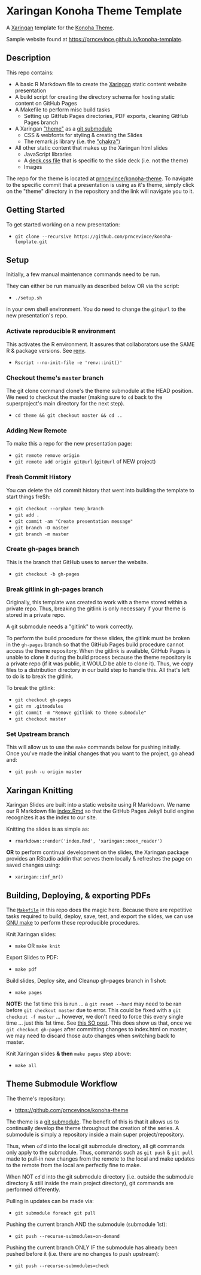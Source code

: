 # Xaringan Konoha Theme Template
A [Xaringan](https://github.com/yihui/xaringan) template for the [Konoha Theme](https://github.com/prncevince/konoha-theme).

Sample website found at https://prncevince.github.io/konoha-template.

## Description
This repo contains:

- A basic R Markdown file to create the [Xaringan](https://github.com/yihui/xaringan) static content website presentation
- A build script for creating the directory schema for hosting static content on GitHub Pages
- A Makefile to perform misc build tasks
    - Setting up GitHub Pages directories, PDF exports, cleaning GitHub Pages branch
- A Xaringan ["theme"](https://github.com/yihui/xaringan/wiki/Themes) as a [git submodule](https://git-scm.com/docs/gitsubmodules)
    - CSS & webfonts for styling & creating the Slides
    - The remark.js library (i.e. the ["chakra"](https://cran.r-project.org/web/packages/xaringan/xaringan.pdf#Rfn.moon.Rul.reader.1))
- All other static content that makes up the Xaringan html slides
    - JavaScript libraries
    - A [deck.css file](assets/css/deck.css) that is specific to the slide deck (i.e. not the theme)
    - Images

The repo for the theme is located at [prncevince/konoha-theme](https://github.com/prncevince/konoha-theme). To navigate to the specific commit that a presentation is using as it's theme, simply click on the "theme" directory in the repository and the link will navigate you to it.

## Getting Started

To get started working on a new presentation:

- `git clone --recursive https://github.com/prncevince/konoha-template.git`

## Setup

Initially, a few manual maintenance commands need to be run.

They can either be run manually as described below OR via the script:

- `./setup.sh`

in your own shell environment. You do need to change the `git@url` to the new presentation's repo.

### Activate reproducible R environment

This activates the R environment. It assures that collaborators use the SAME R & package versions. See [renv](https://rstudio.github.io/renv/).

- `Rscript --no-init-file -e 'renv::init()'`


### Checkout theme's `master` branch

The git clone command clone's the theme submodule at the HEAD position. We need to checkout the master (making sure to `cd` back to the superproject's main directory for the next step).

- `cd theme && git checkout master && cd ..`

### Adding New Remote

To make this a repo for the new presentation page:

- `git remote remove origin`
- `git remote add origin git@url` (`git@url` of NEW project)

### Fresh Commit History

You can delete the old commit history that went into building the template to start things fre$h:

- `git checkout --orphan temp_branch`
- `git add .`
- `git commit -am "Create presentation message"`
- `git branch -D master`
- `git branch -m master`

### Create gh-pages branch

This is the branch that GitHub uses to server the website.

- `git checkout -b gh-pages`

### Break gitlink in gh-pages branch

Originally, this template was created to work with a theme stored within a private repo. Thus, breaking the gitlink is only necessary if your theme is stored in a private repo.

A git submodule needs a "gitlink" to work correctly.

To perform the build procedure for these slides, the gitlink must be broken in the `gh-pages` branch so that the GitHub Pages build procedure cannot access the theme repository. When the gitlink is available, GitHub Pages is unable to clone it during the build process because the theme repository is a private repo (if it was public, it WOULD be able to clone it). Thus, we copy files to a distribution directory in our build step to handle this. All that's left to do is to break the gitlink.

To break the gitlink:

- `git checkout gh-pages`
- `git rm .gitmodules`
- `git commit -m "Remove gitlink to theme submodule"`
- `git checkout master`

### Set Upstream branch

This will allow us to use the `make` commands below for pushing initially.
Once you've made the initial changes that you want to the project, go ahead and:

- `git push -u origin master`


## Xaringan Knitting

Xaringan Slides are built into a static website using R Markdown. We name our R Markdown file [index.Rmd](index.Rmd) so that the GitHub Pages Jekyll build engine recognizes it as the index to our site.

Knitting the slides is as simple as:

- `rmarkdown::render('index.Rmd', 'xaringan::moon_reader')`

**OR** to perform continual development on the slides, the Xaringan package provides an RStudio addin that serves them locally & refreshes the page on saved changes using:

- `xaringan::inf_mr()`

## Building, Deploying, & exporting PDFs

The [`Makefile`](Makefile) in this repo does the magic here. Because there are repetitive tasks required to build, deploy, save, test, and export the slides, we can use [GNU make](https://www.gnu.org/software/make/manual/make.html) to perform these reproducible procedures.

Knit Xaringan slides:

- `make` OR `make knit`

Export Slides to PDF:

- `make pdf`

Build slides, Deploy site, and Cleanup gh-pages branch in 1 shot:

- `make pages`

**NOTE:** the 1st time this is run ... a `git reset --hard` may need to be ran before `git checkout master` due to error. This could be fixed with a `git checkout -f master` ... however, we don't need to force this every single time ... just this 1st time. See [this SO post](https://stackoverflow.com/questions/22424142/error-when-changing-to-master-branch-my-local-changes-would-be-overwritten-by-c). This does show us that, once we `git checkout gh-pages` after committing changes to index.html on master, we may need to discard those auto changes when switching back to master. 

Knit Xaringan slides **& then** `make pages` step above:

- `make all`

## Theme Submodule Workflow

The theme's repository:

- https://github.com/prncevince/konoha-theme

The theme is a [git submodule](https://git-scm.com/docs/gitsubmodules). The benefit of this is that it allows us to continually develop the theme throughout the creation of the series. A submodule is simply a repository inside a main super project/repository.

Thus, when `cd`'d into the local git submodule directory, all git commands only apply to the submodule.
Thus, commands such as `git push` & `git pull` made to pull-in new changes from the remote to the local and make updates to the remote from the local are perfectly fine to make.

When NOT `cd`'d into the git submodule directory (i.e. outside the submodule directory & still inside the main project directory), git commands are performed differently.

Pulling in updates can be made via:

- `git submodule foreach git pull`

Pushing the current branch AND the submodule (submodule 1st):

- `git push --recurse-submodules=on-demand`

Pushing the current branch ONLY IF the submodule has already been pushed before it (i.e. there are no changes to push upstream):

- `git push --recurse-submodules=check`
